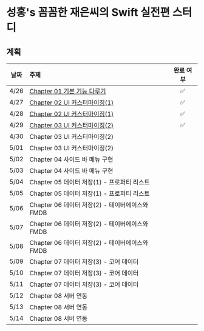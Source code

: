 # 성홍's 꼼꼼한 재은씨의 Swift 실전편 스터디 

## 계획
| 날짜 | 주제 | 완료 여부 | 
| :--: | :--- | :--: |
| 4/26 | [Chapter 01 기본 기능 다루기](https://github.com/ios-basic/GGom-GGom-Swift_Study_Hong/tree/main/CH01%20%EA%B8%B0%EB%B3%B8%EA%B8%B0%EB%8A%A5%20%EB%8B%A4%EB%A3%A8%EA%B8%B0%20/MyMemory/MyMemory)   | ✅ | 
| 4/27 | [Chapter 02 UI 커스터마이징(1)](https://github.com/ios-basic/GGom-GGom-Swift_Study_Hong/tree/main/CH02%20%EC%BB%A4%EC%8A%A4%ED%84%B0%EB%A7%88%EC%9D%B4%EC%A7%95(1))| ✅ |
| 4/28 | [Chapter 02 UI 커스터마이징(1)](https://github.com/ios-basic/GGom-GGom-Swift_Study_Hong/tree/main/CH02%20%EC%BB%A4%EC%8A%A4%ED%84%B0%EB%A7%88%EC%9D%B4%EC%A7%95(1))| ✅ |
| 4/29 | [Chapter 03 UI 커스터마이징(2)](https://github.com/ios-basic/GGom-GGom-Swift_Study_Hong/tree/main/CH03%20%EC%BB%A4%EC%8A%A4%ED%84%B0%EB%A7%88%EC%9D%B4%EC%A7%95(2))| ✅ |
| 4/30 | Chapter 03 UI 커스터마이징(2)| 
| 5/01| Chapter 03 UI 커스터마이징(2)| 
| 5/02 | Chapter 04 사이드 바 메뉴 구현 |
| 5/03 | Chapter 04 사이드 바 메뉴 구현 |
| 5/04 | Chapter 05 데이터 저장(1) - 프로퍼티 리스트|
| 5/05 | Chapter 05 데이터 저장(1) - 프로퍼티 리스트|
| 5/06 | Chapter 06 데이터 저장(2) - 테이버에이스와 FMDB |
| 5/07 | Chapter 06 데이터 저장(2) - 테이버에이스와 FMDB |
| 5/08 | Chapter 06 데이터 저장(2) - 테이버에이스와 FMDB |
| 5/09 | Chapter 07 데이터 저장(3) - 코어 데이터 |
| 5/10 | Chapter 07 데이터 저장(3) - 코어 데이터 |
| 5/11 | Chapter 07 데이터 저장(3) - 코어 데이터 |
| 5/12 | Chapter 08 서버 연동 |
| 5/13 | Chapter 08 서버 연동 |
| 5/14 | Chapter 08 서버 연동 |

